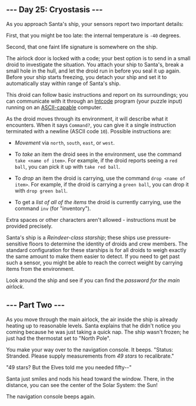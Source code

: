 ## --- Day 25: Cryostasis --- ##

As you approach Santa's ship, your sensors report two important
details:

First, that you might be too late: the internal temperature is `-40`
degrees.

Second, that one faint life signature is somewhere on the ship.

The airlock door is locked with a code; your best option is to send in
a small droid to investigate the situation. You attach your ship to
Santa's, break a small hole in the hull, and let the droid run in
before you seal it up again. Before your ship starts freezing, you
detach your ship and set it to automatically stay within range of
Santa's ship.

This droid can follow basic instructions and report on its
surroundings; you can communicate with it through an [Intcode](9)
program (your puzzle input) running on an [ASCII-capable](17) computer.

As the droid moves through its environment, it will describe what it
encounters. When it says `Command?`, you can give it a single
instruction terminated with a newline (ASCII code `10`). Possible
instructions are:

  * *Movement* via `north`, `south`, `east`, or `west`.

  * To *take* an item the droid sees in the environment, use the
    command `take <name of item>`. For example, if the droid reports
    seeing a `red ball`, you can pick it up with `take red ball`.

  * To *drop* an item the droid is carrying, use the command `drop
    <name of item>`. For example, if the droid is carrying a `green
    ball`, you can drop it with `drop green ball`.

  * To get a *list of all of the items* the droid is currently
    carrying, use the command `inv` (for "inventory").

Extra spaces or other characters aren't allowed - instructions must be
provided precisely.

Santa's ship is a *Reindeer-class starship*; these ships use
pressure-sensitive floors to determine the identity of droids and crew
members. The standard configuration for these starships is for all
droids to weigh exactly the same amount to make them easier to detect.
If you need to get past such a sensor, you might be able to reach the
correct weight by carrying items from the environment.

Look around the ship and see if you can find the *password for the main
airlock*.

## --- Part Two --- ##

As you move through the main airlock, the air inside the ship is
already heating up to reasonable levels. Santa explains that he didn't
notice you coming because he was just taking a quick nap. The ship
wasn't frozen; he just had the thermostat set to "North Pole".

You make your way over to the navigation console. It beeps. "Status:
Stranded. Please supply measurements from *49 stars* to recalibrate."

"49 stars? But the Elves told me you needed fifty--"

Santa just smiles and nods his head toward the window. There, in the
distance, you can see the center of the Solar System: the Sun!

The navigation console beeps again.
